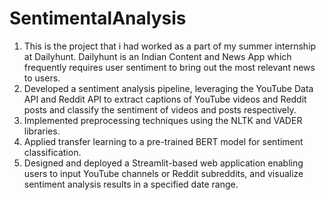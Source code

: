 # SentimentalAnalysis
1. This is the project that i had worked as a part of my summer internship at Dailyhunt. Dailyhunt is an Indian Content and News App which frequently requires user sentiment to bring out the most relevant news to      users.
2. Developed a sentiment analysis pipeline, leveraging the YouTube Data API and Reddit API to extract captions of YouTube videos and 
   Reddit posts and classify the sentiment of videos and posts respectively.
3. Implemented preprocessing techniques using the NLTK and VADER libraries.
4. Applied transfer learning to a pre-trained BERT model for sentiment classification.
5. Designed and deployed a Streamlit-based web application enabling users to input YouTube channels or Reddit subreddits, and visualize
   sentiment analysis results in a specified date range.
 
